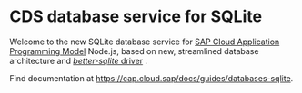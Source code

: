 # CDS database service for SQLite

Welcome to the new SQLite database service for [SAP Cloud Application Programming Model](https://cap.cloud.sap) Node.js, based on new, streamlined database architecture and [*better-sqlite* driver](https://www.npmjs.com/package/better-sqlite3) .

Find documentation at https://cap.cloud.sap/docs/guides/databases-sqlite.
